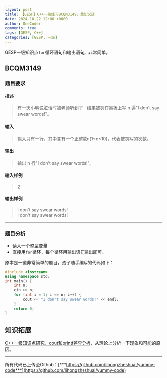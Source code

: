 ```yaml
---
layout: post
title: 【GESP】C++一级练习BCQM3149，重复说话
date: 2024-10-22 12:00 +0800
author: OneCoder
comments: true
tags: [GESP, C++]
categories: [GESP, 一级]
---
```

GESP一级知识点`for`循环语句和输出语句，非常简单。

<!--more-->

## BCQM3149

### 题目要求

#### 描述

>有一天小明说脏话时被老师听到了，结果被罚在黑板上写 n 遍"I don't say swear words!"。

#### 输入

>输入只有一行，其中含有一个正整数n(1≤n≤10)，代表被罚写的次数。

#### 输出

>输出 n 行"I don't say swear words!"。

#### 输入样例

>2

#### 输出样例

>I don't say swear words!  
>I don't say swear words!

---

### 题目分析

- 读入一个整型变量
- 直接用`for`循环，每个循环用输出语句输出即可。

原本是一道非常简单的题目，孩子随手编写的代码如下：

```cpp
#include <iostream>
using namespace std;
int main() {
    int n;
    cin >> n;
    for (int i = 1; i <= n; i++) {
        cout << "I don't say swear words!" << endl;
    }
    return 0;
}
```

## 知识拓展

[C++一级知识点研究，cout和printf差异分析](https://www.coderli.com/gesp-knowledge-cout-printf/)，从理论上分析一下现象和可能的原因。

---

所有代码已上传至Github：[***https://github.com/lihongzheshuai/yummy-code***](https://github.com/lihongzheshuai/yummy-code)

